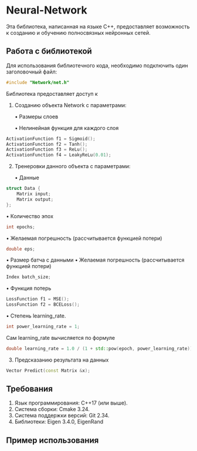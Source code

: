 # Neural-Network
Эта библиотека, написанная на языке C++, предоставляет возможность к созданию и обучению полносвязных нейронных сетей. 

## Работа с библиотекой
Для использования библиотечного кода, необходимо подключить один заголовочный файл:
```cpp
#include "Network/net.h"
```
Библиотека предоставляет доступ к 
1. Созданию объекта Network с параметрами:

    • Размеры слоев

    • Нелинейная функция для каждого слоя
```cpp
ActivationFunction f1 = Sigmoid();
ActivationFunction f2 = Tanh();
ActivationFunction f3 = ReLu();
ActivationFunction f4 = LeakyReLu(0.01);
```
2. Тренеровки данного объекта с параметрами:

   • Данные
```cpp
struct Data {
    Matrix input;
    Matrix output;
};
```

   • Количество эпох
```cpp
int epochs;
```
   
   • Желаемая погрешность (рассчитывается функцией потери)
```cpp
double eps;
```
   • Размер батча с данными
   • Желаемая погрешность (рассчитывается функцией потери)
```cpp
Index batch_size;
```
   • Функция потерь
```cpp
LossFunction f1 = MSE();
LossFunction f2 = BCELoss();
```
   • Степень learning_rate. 
   ```cpp
int power_learning_rate = 1;
```
Сам learning_rate вычисляется по формуле 
```cpp
double learning_rate = 1.0 / (1 + std::pow(epoch, power_learning_rate));
```
3. Предсказанию результата на данных
```cpp
Vector Predict(const Matrix &x);
```
## Требования
1. Язык программирования: С++17 (или выше).
2. Система сборки: Cmake 3.24. 
2. Система поддержки версий: Git 2.34.
3. Библиотеки: Eigen 3.4.0, EigenRand
## Пример использования